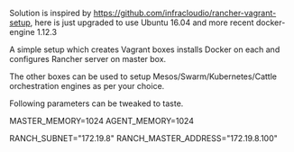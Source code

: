 Solution is inspired by https://github.com/infracloudio/rancher-vagrant-setup, here is just upgraded to use Ubuntu 16.04 and more recent docker-engine 1.12.3

A simple setup which creates Vagrant boxes installs Docker on each and configures Rancher server on master box.

The other boxes can be used to setup Mesos/Swarm/Kubernetes/Cattle orchestration engines as per your choice.

Following parameters can be tweaked to taste.

MASTER_MEMORY=1024
AGENT_MEMORY=1024

RANCH_SUBNET="172.19.8"
RANCH_MASTER_ADDRESS="172.19.8.100"